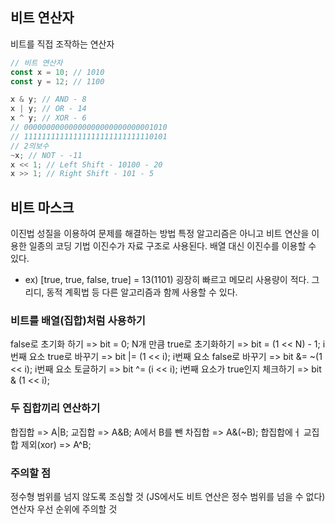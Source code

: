 ## 비트 연산자

비트를 직접 조작하는 연산자

```jsx
// 비트 연산자
const x = 10; // 1010
const y = 12; // 1100

x & y; // AND - 8
x | y; // OR - 14
x ^ y; // XOR - 6
// 00000000000000000000000000001010
// 11111111111111111111111111110101
// 2의보수
~x; // NOT - -11
x << 1; // Left Shift - 10100 - 20
x >> 1; // Right Shift - 101 - 5
```

## 비트 마스크

이진법 성질을 이용하여 문제를 해결하는 방법
특정 알고리즘은 아니고 비트 연산을 이용한 일종의 코딩 기법
이진수가 자료 구조로 사용된다.
배열 대신 이진수를 이용할 수 있다.

- ex) [true, true, false, true] = 13(1101)
  굉장히 빠르고 메모리 사용량이 적다.
  그리디, 동적 계획법 등 다른 알고리즘과 함께 사용할 수 있다.

### 비트를 배열(집합)처럼 사용하기

false로 초기화 하기 => bit = 0;
N개 만큼 true로 초기화하기 => bit = (1 << N) - 1;
i번째 요소 true로 바꾸기 => bit |= (1 << i);
i번째 요소 false로 바꾸기 => bit &= ~(1 << i);
i번째 요소 토글하기 => bit ^= (i << i);
i번째 요소가 true인지 체크하기 => bit & (1 << i);

### 두 집합끼리 연산하기

합집합 => A|B;
교집합 => A&B;
A에서 B를 뺀 차집합 => A&(~B);
합집합에ㅓ 교집합 제외(xor) => A^B;

### 주의할 점

정수형 범위를 넘지 않도록 조심할 것 (JS에서도 비트 연산은 정수 범위를 넘을 수 없다)
연산자 우선 순위에 주의할 것
